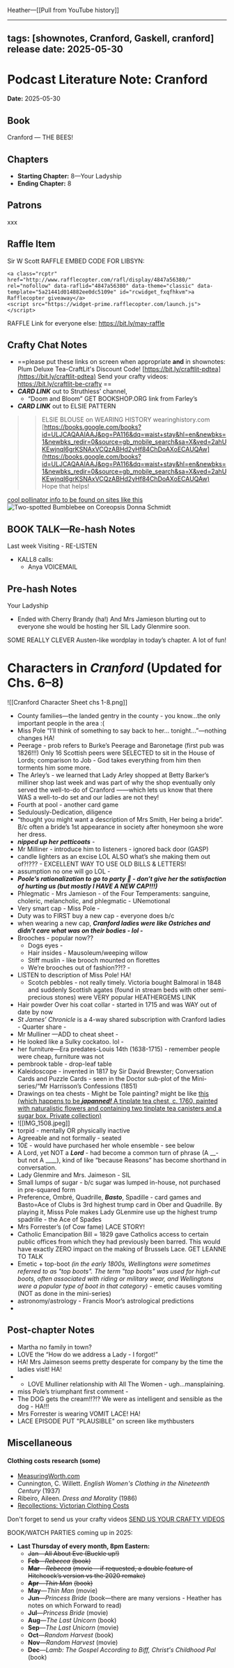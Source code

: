 Heather—[[Pull from YouTube history]]

---
tags: [shownotes, Cranford, Gaskell, cranford]
release date: 2025-05-30
---

# Podcast Literature Note: Cranford

**Date:** 2025-05-30

## Book
Cranford — THE BEES!

## Chapters
- **Starting Chapter:** 8—Your Ladyship
- **Ending Chapter:** 8

## Patrons
xxx

## Raffle Item
Sir W Scott
RAFFLE EMBED CODE FOR LIBSYN:
```
<a class="rcptr" href="http://www.rafflecopter.com/rafl/display/4847a56380/" rel="nofollow" data-raflid="4847a56380" data-theme="classic" data-template="5a21441d014882ee0dc5109e" id="rcwidget_fxqfhkvm">a Rafflecopter giveaway</a>
<script src="https://widget-prime.rafflecopter.com/launch.js"></script>
```

RAFFLE Link for everyone else:
https://bit.ly/may-raffle

## Crafty Chat Notes
- ==please put these links on screen when appropriate **and** in shownotes: Plum Deluxe Tea-CraftLit's Discount Code! [https://bit.ly/craftlit-pdtea](https://bit.ly/craftlit-pdtea) 
  Send your crafty videos: https://bit.ly/craftlit-be-crafty ==
- ***CARD LINK*** out to Struthless’ channel, 
	- “Doom and Bloom” GET BOOKSHOP.ORG link from Farley’s
- ***CARD LINK*** out to ELSIE PATTERN  
> > ELSIE BLOUSE on WEARING HISTORY wearinghistory.com
> > [https://books.google.com/books?id=ULJCAQAAIAAJ&pg=PA116&dq=waist+stay&hl=en&newbks=1&newbks_redir=0&source=gb_mobile_search&sa=X&ved=2ahUKEwjnqI6grKSNAxVCQzABHd2yHf84ChDoAXoECAUQAw](https://books.google.com/books?id=ULJCAQAAIAAJ&pg=PA116&dq=waist+stay&hl=en&newbks=1&newbks_redir=0&source=gb_mobile_search&sa=X&ved=2ahUKEwjnqI6grKSNAxVCQzABHd2yHf84ChDoAXoECAUQAw)
> > Hope that helps!

[cool pollinator info to be found on sites like this](https://loudounwildlife.org/habitat-conservation/protecting-pollinators/native-bees/)
![Two-spotted Bumblebee on Coreopsis](https://loudounwildlife.org/wp-content/uploads/2020/08/Two-spotted-Bumblebee-on-Coreopsis_300px.jpg)
Donna Schmidt


## BOOK TALK—Re-hash Notes
Last week Visiting - RE-LISTEN

- KALL8 calls:
	- Anya VOICEMAIL


## Pre-hash Notes
Your Ladyship
- Ended with Cherry Brandy (ha!) And Mrs Jamieson blurting out to everyone she would be hosting her SIL Lady Glenmire soon. 

SOME REALLY CLEVER Austen-like wordplay in today’s chapter. A lot of fun!

# Characters in *Cranford* (Updated for Chs. 6–8)

![[Cranford Character Sheet chs 1-8.png]]
   
- County families—the landed gentry in the county - you know…the only important people in the area :( 
- Miss Pole “I’ll think of something to say back to her… tonight…”—nothing changes HA!
- Peerage - prob refers to Burke’s Peerage and Baronetage (first pub was 1826!!!) Only 16 Scottish peers were SELECTED to sit in the House of Lords; comparison to Job - God takes everything from him then torments him some more.
- The Arley’s  - we learned that Lady Arley shopped at Betty Barker’s milliner shop last week and was part of why the shop eventually only served the well-to-do of Cranford ——which lets us know that there WAS a well-to-do set and our ladies are not they! 
- Fourth at pool - another card game 
- Sedulously-Dedication, diligence
- “thought you might want a description of Mrs Smith, Her being a bride”. B/c often a bride’s 1st appearance in society after honeymoon she wore her dress.
- ***nipped up her petticoats*** - 
- Mr Milliner - introduce him to listeners - ignored back door (GASP)
- candle lighters as an excise LOL ALSO what’s she making them out of?!??? - EXCELLENT WAY TO USE OLD BILLS & LETTERS!
- assumption no one will go LOL - 
- ***Poole’s rationalization to go to party 🤣 - don’t give her the satisfaction of hurting us (but mostly I HAVE A NEW CAP!!!)***
- Phlegmatic  - Mrs Jamieson - of the Four Temperaments: sanguine, choleric, melancholic, and phlegmatic - UNemotional
- Very smart cap  - Miss Pole - 
- Duty was to FIRST buy a new cap - everyone does b/c 
- when wearing a new cap, ***Cranford ladies were like Ostriches and didn’t care what was on their bodies -  lol -*** 
- Brooches - popular now??
	- Dogs eyes - 
	- Hair insides - Mausoleum/weeping willow
	- Stiff muslin - like brooch mounted on florettes
	- We’re brooches out of fashion??!? - 
- LISTEN to description of Miss Pole! HA!
	- Scotch pebbles - not really timely. Victoria bought Balmoral in 1848 and suddenly Scottish agates (found in stream beds with other semi-precious stones) were VERY popular HEATHERGEMS LINK
- Hair powder Over his coat collar - started in 1715 and was WAY out of date by now 
- *St James’ Chronicle* is a 4-way shared subscription with Cranford ladies - Quarter share - 
- Mr Mulliner —ADD to cheat sheet - 
- He looked like a Sulky cockatoo. lol  - 
- her furniture—Era predates-Louis 14th (1638-1715) - remember people were cheap, furniture was not
- pembrook table - drop-leaf table
- Kaleidoscope - invented in 1817 by Sir David Brewster; Conversation Cards and Puzzle Cards - seen in the Doctor sub-plot of the Mini-series/“Mr Harrisson’s Confessions (1851)
- Drawings on tea chests - Might be Tole painting? might be like [this (which happens to be ***japanned!*** A tinplate tea chest, c. 1760, painted with naturalistic flowers and containing two tinplate tea canisters and a sugar box. Private collection)](https://antique-collecting.co.uk/2022/07/28/tea-chests-and-caddies-the-essential-guide/)
- ![[IMG_1508.jpeg]]
- torpid - mentally OR physically inactive
- Agreeable and not formally - seated
- 10£ - would have purchased her whole ensemble - see below
- A Lord, yet NOT a ***Lord*** - had become a common turn of phrase (A __- but not A ____), kind of like “because Reasons” has become shorthand in conversation.  
- Lady Glenmire and Mrs. Jaimeson - SIL
- Small lumps of sugar - b/c sugar was lumped in-house, not purchased in pre-squared form
- Preference, Ombré, Quadrille, ***Basto***, Spadille - card games and Basto=Ace of Clubs is 3rd highest trump card in Ober and Quadrille. By playing it, Misss Pole makes Lady GLenmire use up the highest trump spadrille - the Ace of Spades
- Mrs Forrester’s (of Cow fame) LACE STORY!
- Catholic Emancipation Bill = 1829 gave Catholics access to certain public offices from which they had previously been barred. This would have exactly ZERO impact on the making of Brussels Lace. GET LEANNE TO TALK
- Emetic + top-boot *(in the early 1800s, Wellingtons were sometimes referred to as "top boots". The term "top boots" was used for high-cut boots, often associated with riding or military wear, and Wellingtons were a popular type of boot in that category)* - emetic causes vomiting (NOT as done in the mini-series)
- astronomy/astrology - Francis Moor’s astrological predictions
- 
## Post-chapter Notes
- Martha no family in town?
 - LOVE the “How do we address a Lady - I forgot!”
 - HA! Mrs Jaimeson seems pretty desperate for company by the time the ladies visit! HA!
 - - LOVE Mulliner relationship with All The Women - ugh…mansplaining.
- miss Pole’s triumphant first comment - 
- The DOG gets the cream!!?!? We were as intelligent and sensible as the dog - HA!!!
- Mrs Forrester is wearing VOMIT LACE! HA!
- LACE EPISODE PUT "PLAUSIBLE" on screen like mythbusters
## Miscellaneous

#### Clothing costs research (some)
- [MeasuringWorth.com](https://www.measuringworth.com/)
- Cunnington, C. Willett. *English Women's Clothing in the Nineteenth Century* (1937)
- Ribeiro, Aileen. *Dress and Morality* (1986)
- [Recollections: Victorian Clothing Costs](https://recollections.biz/blog/dressing-victorian-era/)

Don't forget to send us your crafty videos  [SEND US YOUR CRAFTY VIDEOS](https://bit.ly/craftlit-be-crafty) 


BOOK/WATCH PARTIES coming up in 2025:
- **Last Thursday of every month, 8pm Eastern:**
	- ~~Jan—All About Eve (Buckle up!)~~
    - **~~Feb~~**~~—~~_~~Rebecca~~_ ~~(book)~~
    - **~~Mar~~**~~—~~_~~Rebecca~~_ ~~(movie —if requested, a double feature of Hitchcock’s version vs the 2020 remake)~~
    - **~~Apr~~**~~—~~_~~Thin Man~~_ ~~(book)~~
    - **May**—_Thin Man_ (movie)
    - **Jun**—_Princess Bride_ (book—there are many versions - Heather has notes on which Forward to read)
    - **Jul**—_Princess Bride_ (movie)
    - **Aug**—_The Last Unicorn_ (book)
    - **Sep**—_The Last Unicorn_ (movie)
    - **Oct**—_Random Harvest_ (book)
    - **Nov**—_Random Harvest_ (movie)
    - **Dec**—_Lamb: The Gospel According to Biff, Christ's Childhood Pal_ (book)

